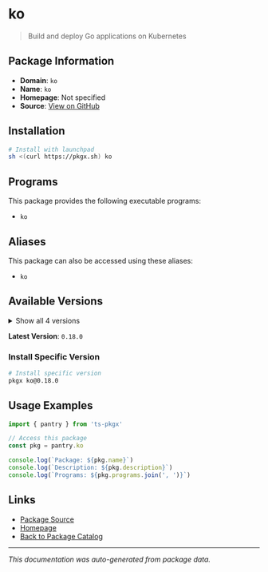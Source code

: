 # ko

> Build and deploy Go applications on Kubernetes

## Package Information

- **Domain**: `ko`
- **Name**: `ko`
- **Homepage**: Not specified
- **Source**: [View on GitHub](https://github.com/pkgxdev/pantry/tree/main/projects/ko.build/package.yml)

## Installation

```bash
# Install with launchpad
sh <(curl https://pkgx.sh) ko
```

## Programs

This package provides the following executable programs:

- `ko`

## Aliases

This package can also be accessed using these aliases:

- `ko`

## Available Versions

<details>
<summary>Show all 4 versions</summary>

- `0.18.0`, `0.17.1`, `0.17.0`, `0.16.0`

</details>

**Latest Version**: `0.18.0`

### Install Specific Version

```bash
# Install specific version
pkgx ko@0.18.0
```

## Usage Examples

```typescript
import { pantry } from 'ts-pkgx'

// Access this package
const pkg = pantry.ko

console.log(`Package: ${pkg.name}`)
console.log(`Description: ${pkg.description}`)
console.log(`Programs: ${pkg.programs.join(', ')}`)
```

## Links

- [Package Source](https://github.com/pkgxdev/pantry/tree/main/projects/ko.build/package.yml)
- [Homepage](#)
- [Back to Package Catalog](../package-catalog.md)

---

*This documentation was auto-generated from package data.*
